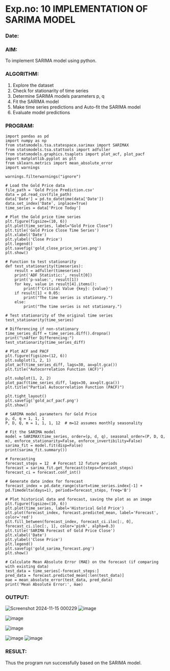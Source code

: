 # Exp.no: 10   IMPLEMENTATION OF SARIMA MODEL
### Date: 

### AIM:
To implement SARIMA model using python.
### ALGORITHM:
1. Explore the dataset
2. Check for stationarity of time series
3. Determine SARIMA models parameters p, q
4. Fit the SARIMA model
5. Make time series predictions and Auto-fit the SARIMA model
6. Evaluate model predictions
### PROGRAM:
```
import pandas as pd
import numpy as np
from statsmodels.tsa.statespace.sarimax import SARIMAX
from statsmodels.tsa.stattools import adfuller
from statsmodels.graphics.tsaplots import plot_acf, plot_pacf
import matplotlib.pyplot as plt
from sklearn.metrics import mean_absolute_error
import warnings

warnings.filterwarnings("ignore")

# Load the Gold Price data
file_path = 'Gold Price Prediction.csv'
data = pd.read_csv(file_path)
data['Date'] = pd.to_datetime(data['Date'])
data.set_index('Date', inplace=True)
time_series = data['Price Today']

# Plot the Gold price time series
plt.figure(figsize=(10, 6))
plt.plot(time_series, label="Gold Price Close")
plt.title('Gold Price Close Time Series')
plt.xlabel('Date')
plt.ylabel('Close Price')
plt.legend()
plt.savefig('gold_close_price_series.png')
plt.show()

# Function to test stationarity
def test_stationarity(timeseries):
    result = adfuller(timeseries)
    print('ADF Statistic:', result[0])
    print('p-value:', result[1])
    for key, value in result[4].items():
        print(f'Critical Value {key}: {value}')
    if result[1] < 0.05:
        print("The time series is stationary.")
    else:
        print("The time series is not stationary.")

# Test stationarity of the original time series
test_stationarity(time_series)

# Differencing if non-stationary
time_series_diff = time_series.diff().dropna()
print("\nAfter Differencing:")
test_stationarity(time_series_diff)

# Plot ACF and PACF
plt.figure(figsize=(12, 6))
plt.subplot(1, 2, 1)
plot_acf(time_series_diff, lags=30, ax=plt.gca())
plt.title("Autocorrelation Function (ACF)")

plt.subplot(1, 2, 2)
plot_pacf(time_series_diff, lags=30, ax=plt.gca())
plt.title("Partial Autocorrelation Function (PACF)")

plt.tight_layout()
plt.savefig('gold_acf_pacf.png')
plt.show()

# SARIMA model parameters for Gold Price
p, d, q = 1, 1, 1
P, D, Q, m = 1, 1, 1, 12  # m=12 assumes monthly seasonality

# Fit the SARIMA model
model = SARIMAX(time_series, order=(p, d, q), seasonal_order=(P, D, Q, m), enforce_stationarity=False, enforce_invertibility=False)
sarima_fit = model.fit(disp=False)
print(sarima_fit.summary())

# Forecasting
forecast_steps = 12  # Forecast 12 future periods
forecast = sarima_fit.get_forecast(steps=forecast_steps)
forecast_ci = forecast.conf_int()

# Generate date index for forecast
forecast_index = pd.date_range(start=time_series.index[-1] + pd.Timedelta(days=1), periods=forecast_steps, freq='B')

# Plot historical data and forecast, saving the plot as an image
plt.figure(figsize=(10, 6))
plt.plot(time_series, label='Historical Gold Price')
plt.plot(forecast_index, forecast.predicted_mean, label='Forecast', color='red')
plt.fill_between(forecast_index, forecast_ci.iloc[:, 0], forecast_ci.iloc[:, 1], color='pink', alpha=0.3)
plt.title('SARIMA Forecast of Gold Price Close')
plt.xlabel('Date')
plt.ylabel('Close Price')
plt.legend()
plt.savefig('gold_sarima_forecast.png')
plt.show()

# Calculate Mean Absolute Error (MAE) on the forecast (if comparing with existing data)
test_data = time_series[-forecast_steps:]
pred_data = forecast.predicted_mean[:len(test_data)]
mae = mean_absolute_error(test_data, pred_data)
print('Mean Absolute Error:', mae)

```
### OUTPUT:
![Screenshot 2024-11-15 000229](https://github.com/user-attachments/assets/f5f0f096-8b3a-4d60-8371-989636ee1ac4)
![image](https://github.com/user-attachments/assets/63ca82a0-f4d2-4c0f-8ca9-e265be3ad902)


![image](https://github.com/user-attachments/assets/dd70012b-35cb-486f-93aa-123c0bd0373d)

![image](https://github.com/user-attachments/assets/aba84a88-6068-4104-94cb-0314e65b611d)

![image](https://github.com/user-attachments/assets/66ff970d-cbea-4d50-b3e5-36dc0e1a8725)
![image](https://github.com/user-attachments/assets/7ea2acff-b2e2-4b36-a107-fd12111f062c)



### RESULT:
Thus the program run successfully based on the SARIMA model.
